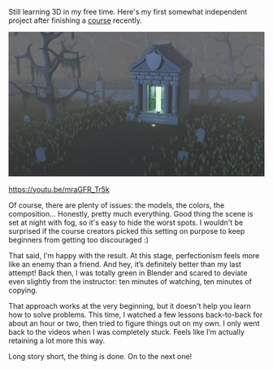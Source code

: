 ﻿Still learning 3D in my free time. Here's my first somewhat independent project after finishing a [course](https://www.udemy.com/course/blender-environments-megacourse-create-3d-environments/) recently.

[![Creepy Graveyard](creepy-graveyard.png)](creepy-graveyard.png)

https://youtu.be/mraGFR_Tr5k

Of course, there are plenty of issues: the models, the colors, the composition... Honestly, pretty much everything. Good thing the scene is set at night with fog, so it's easy to hide the worst spots. I wouldn't be surprised if the course creators picked this setting on purpose to keep beginners from getting too discouraged :)

That said, I'm happy with the result. At this stage, perfectionism feels more like an enemy than a friend. And hey, it’s definitely better than my last attempt! Back then, I was totally green in Blender and scared to deviate even slightly from the instructor: ten minutes of watching, ten minutes of copying.

That approach works at the very beginning, but it doesn't help you learn how to solve problems. This time, I watched a few lessons back-to-back for about an hour or two, then tried to figure things out on my own. I only went back to the videos when I was completely stuck. Feels like I’m actually retaining a lot more this way.

Long story short, the thing is done. On to the next one!
